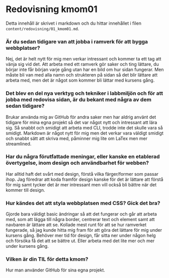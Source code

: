 ---
---
Redovisning kmom01
=========================

Detta innehåll är skrivet i markdown och du hittar innehållet i filen `content/redovisning/01_kmom01.md`.

### Är du sedan tidigare van att jobba i ramverk för att bygga webbplatser?
Nej, det är helt nytt för mig men verkar intressant och kommer ta ett tag att vänja sig vid det.
Att arbeta med ett ramverk gör saker och ting lättare, du börjar inte får början varje gång utan har
en bild om hur sidan fungerar. Men måste bli van med alla namn och strukteren på sidan så det blir
lättare att arbeta med, men det är något som kommer bli lättar med kursens gång.

### Det blev en del nya verktyg och tekniker i labbmiljön och för att jobba med redovisa sidan, är du bekant med några av dem sedan tidigare?
Brukar använda mig av GitHub för andra saker men har aldrig använt det tidigare för mina egna projekt så det var något nytt och intressant att lära sig.
Så snabbt och smidigt att arbeta med CLI, trodde inte det skulle vara så smidigt.
Markdown är något nytt för mig men det verkar vara väldigt smidigt och snabbt sätt att skriva med, påminner mig lite om LaTex men mer streamlined.

### Har du några förutfattade meningar, eller kanske en etablerad övertygelse, inom design och användbarhet för webben?
Har alltid haft det svårt med design, förstå vilka färger/former som passar ihop.
Jag föredrar att koda framför design kanske för det är lättare att förstå för mig samt tycker det är mer intressant men vill också bli bättre när det kommer till design.

### Hur kändes det att styla webbplatsen med CSS? Gick det bra?
Gjorde bara väldigt basic ändringar så att det fungerar och går att arbeta med, som att
lägga till några border, centrerar text och element samt att navbaren är lättare att se.
Kollade mest runt för att se hur ramverket fungerade, så jag kunde hitta mig fram för att
göra det lättare för mig under kursens gång.
Behöver mer tid för design, får sitta ner under någon helg och försöka få det att se bättre ut.
Eller arbeta med det lite mer och mer under kursens gång.

### Vilken är din TIL för detta kmom?
Hur man använder GitHub för sina egna projekt.
